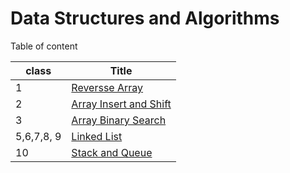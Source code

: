 # Data Structures and Algorithms

Table of content

|class | Title|
|---|---|
|1|[Reversse Array](class01-reverse-array/array-reverse.md)|
|2|[Array Insert and Shift](class02-array-insert-shift/README.md)|
|3|[Array Binary Search](class03-binary-search/README.md)|
|5,6,7,8, 9|[Linked List](class05-linked-list/README.md)|
|10|[Stack and Queue](class10-stack-and-queue/README.md)|